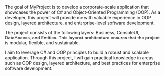 The goal of MyProject is to develop a corporate-scale application that showcases the power of C# and Object-Oriented Programming (OOP). As a developer, this project will provide me with valuable experience in OOP design, layered architecture, and enterprise-level software development.

The project consists of the following layers: Business, ConsoleUI, DataAccess, and Entities. This layered architecture ensures that the project is modular, flexible, and sustainable.

I aim to leverage C# and OOP principles to build a robust and scalable application. Through this project, I will gain practical knowledge in areas such as OOP design, layered architecture, and best practices for enterprise software development.
